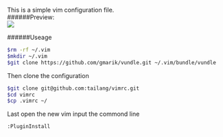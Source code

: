 This is a simple vim configuration file.  
######Preview:  
![](http://ww1.sinaimg.cn/large/bf0b41c3gw1e9pk4w8bbrj20zd0jqdit.jpg)  

######Useage
```bash
$rm -rf ~/.vim
$mkdir ~/.vim
$git clone https://github.com/gmarik/vundle.git ~/.vim/bundle/vundle
```
Then clone the configuration
```bash
$git clone git@github.com:tailang/vimrc.git
$cd vimrc
$cp .vimrc ~/
```
Last open the new vim input the commond line 
```
:PluginInstall
````

